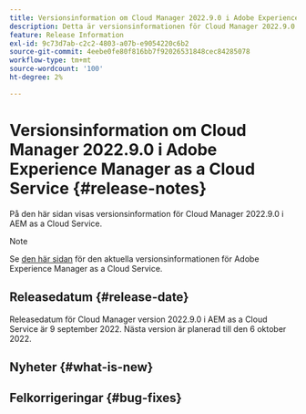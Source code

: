 ```yaml
---
title: Versionsinformation om Cloud Manager 2022.9.0 i Adobe Experience Manager as a Cloud Service
description: Detta är versionsinformationen för Cloud Manager 2022.9.0 i AEM as a Cloud Service.
feature: Release Information
exl-id: 9c73d7ab-c2c2-4803-a07b-e9054220c6b2
source-git-commit: 4eebe0fe80f816bb7f92026531848cec84285078
workflow-type: tm+mt
source-wordcount: '100'
ht-degree: 2%

---
```



# Versionsinformation om Cloud Manager 2022.9.0 i Adobe Experience Manager as a Cloud Service {#release-notes}

På den här sidan visas versionsinformation för Cloud Manager 2022.9.0 i AEM as a Cloud Service.

>[!NOTE]
>
>Se [den här sidan](/help/release-notes/release-notes-cloud/release-notes-current.md) för den aktuella versionsinformationen för Adobe Experience Manager as a Cloud Service.

## Releasedatum {#release-date}

Releasedatum för Cloud Manager version 2022.9.0 i AEM as a Cloud Service är 9 september 2022. Nästa version är planerad till den 6 oktober 2022.

## Nyheter {#what-is-new}

## Felkorrigeringar {#bug-fixes}
